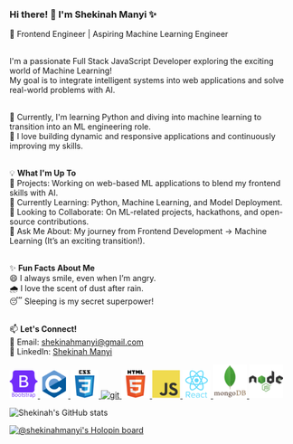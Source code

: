 ### Hi there! 👋 I'm Shekinah Manyi ✨ <br>
🚀 Frontend Engineer | Aspiring Machine Learning Engineer <br><br>

I'm a passionate Full Stack JavaScript Developer exploring the exciting world of Machine Learning! <br>
My goal is to integrate intelligent systems into web applications and solve real-world problems with AI. <br><br>

🔹 Currently, I'm learning Python and diving into machine learning to transition into an ML engineering role. <br>
🔹 I love building dynamic and responsive applications and continuously improving my skills. <br><br>

💡 **What I'm Up To** <br>
🔭 Projects: Working on web-based ML applications to blend my frontend skills with AI. <br>
🌱 Currently Learning: Python, Machine Learning, and Model Deployment. <br>
👯 Looking to Collaborate: On ML-related projects, hackathons, and open-source contributions. <br>
💬 Ask Me About: My journey from Frontend Development → Machine Learning (It’s an exciting transition!). <br><br>

✨ **Fun Facts About Me** <br>
😄 I always smile, even when I’m angry. <br>
🌧️ I love the scent of dust after rain. <br>
😴 Sleeping is my secret superpower! <br><br>

📫 **Let's Connect!** <br>
📧 Email: shekinahmanyi@gmail.com <br>
💼 LinkedIn: [Shekinah Manyi](https://www.linkedin.com/in/shekinah-manyi-849a21210/) <br>

<p align="left"> <a href="https://getbootstrap.com" target="_blank" rel="noreferrer"> <img src="https://raw.githubusercontent.com/devicons/devicon/master/icons/bootstrap/bootstrap-plain-wordmark.svg" alt="bootstrap" width="50" height="50"/> </a> <a href="https://www.cprogramming.com/" target="_blank" rel="noreferrer"> <img src="https://raw.githubusercontent.com/devicons/devicon/master/icons/c/c-original.svg" alt="c" width="50" height="50"/> </a> <a href="https://www.w3schools.com/css/" target="_blank" rel="noreferrer"> <img src="https://raw.githubusercontent.com/devicons/devicon/master/icons/css3/css3-original-wordmark.svg" alt="css3" width="50" height="50"/> </a> <a href="https://git-scm.com/" target="_blank" rel="noreferrer"> <img src="https://www.vectorlogo.zone/logos/git-scm/git-scm-icon.svg" alt="git" width="50" height="50"/> </a> <a href="https://www.w3.org/html/" target="_blank" rel="noreferrer"> <img src="https://raw.githubusercontent.com/devicons/devicon/master/icons/html5/html5-original-wordmark.svg" alt="html5" width="50" height="50"/> </a> <a href="https://developer.mozilla.org/en-US/docs/Web/JavaScript" target="_blank" rel="noreferrer"> <img src="https://raw.githubusercontent.com/devicons/devicon/master/icons/javascript/javascript-original.svg" alt="javascript" width="50" height="50"/> </a> <a
<a href="https://reactjs.org/" target="_blank" rel="noreferrer"> <img 
src="https://raw.githubusercontent.com/devicons/devicon/master/icons/react/react-original-wordmark.svg" alt="react" width="50" height="50"/> </a>
<a href="https://www.mongodb.com/" target="_blank" rel="noreferrer"> <img src="https://raw.githubusercontent.com/devicons/devicon/master/icons/mongodb/mongodb-original-wordmark.svg" alt="mongodb" width="60" height="60"/> </a>    <a href="https://nodejs.org" target="_blank" rel="noreferrer"> <img src="https://raw.githubusercontent.com/devicons/devicon/master/icons/nodejs/nodejs-original-wordmark.svg" alt="nodejs" width="60" height="60"/> </a>
</p>

![Shekinah's GitHub stats](https://github-readme-stats.vercel.app/api?username=shekinahmanyi&show_icons=true&theme=black)

[![@shekinahmanyi's Holopin board](https://holopin.io/api/user/board?user=shekinahmanyi)](https://holopin.io/@shekinahmanyi)



